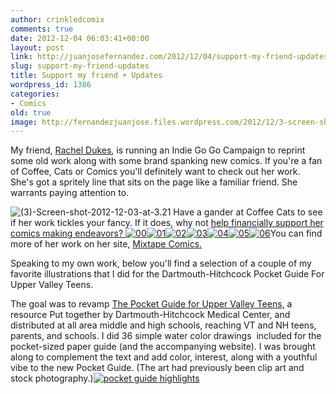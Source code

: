 ```yaml
---
author: crinkledcomix
comments: true
date: 2012-12-04 06:03:41+00:00
layout: post
link: http://juanjosefernandez.com/2012/12/04/support-my-friend-updates/
slug: support-my-friend-updates
title: Support my friend + Updates
wordpress_id: 1386
categories:
- Comics
old: true
image: http://fernandezjuanjose.files.wordpress.com/2012/12/3-screen-shot-2012-12-03-at-3-21.gif
---
```


My friend, [Rachel Dukes](http://www.mixtapecomics.com/?page_id=6), is running an Indie Go Go Campaign to reprint some old work along with some brand spanking new comics. If you're a fan of Coffee, Cats or Comics you'll definitely want to check out her work. She's got a spritely line that sits on the page like a familiar friend. She warrants paying attention to.
<!--more-->

![(3)-Screen-shot-2012-12-03-at-3.21](http://fernandezjuanjose.files.wordpress.com/2012/12/3-screen-shot-2012-12-03-at-3-21.gif)
Have a gander at Coffee Cats to see if her work tickles your fancy. If it does, why not [help financially support her comics making endeavors?](http://www.indiegogo.com/coffeecats/x/1849935)[
](http://fernandezjuanjose.files.wordpress.com/2012/12/06.png)[![00](http://fernandezjuanjose.files.wordpress.com/2012/12/00.png)](http://fernandezjuanjose.files.wordpress.com/2012/12/00.png)[![01](http://fernandezjuanjose.files.wordpress.com/2012/12/01.png)](http://fernandezjuanjose.files.wordpress.com/2012/12/01.png)[![02](http://fernandezjuanjose.files.wordpress.com/2012/12/02.png)](http://fernandezjuanjose.files.wordpress.com/2012/12/02.png)[![03](http://fernandezjuanjose.files.wordpress.com/2012/12/03.png)](http://fernandezjuanjose.files.wordpress.com/2012/12/03.png)[![04](http://fernandezjuanjose.files.wordpress.com/2012/12/04.png)](http://fernandezjuanjose.files.wordpress.com/2012/12/04.png)[![05](http://fernandezjuanjose.files.wordpress.com/2012/12/05.png)](http://fernandezjuanjose.files.wordpress.com/2012/12/05.png)[![06](http://fernandezjuanjose.files.wordpress.com/2012/12/06.png)](http://fernandezjuanjose.files.wordpress.com/2012/12/06.png)You can find more of her work on her site, [Mixtape Comics.](http://www.mixtapecomics.com/)

Speaking to my own work, below you'll find a selection of a couple of my favorite illustrations that I did for the Dartmouth-Hitchcock Pocket Guide For Upper Valley Teens.

The goal was to revamp [The Pocket Guide for Upper Valley Teens,](http://patients.dartmouth-hitchcock.org/teen_guide.html) a resource Put together by Dartmouth-Hitchcock Medical Center, and distributed at all area middle and high schools, reaching VT and NH teens, parents, and schools. I did 36 simple water color drawings  included for the pocket-sized paper guide (and the accompanying website). I was brought along to complement the text and add color, interest, along with a youthful vibe to the new Pocket Guide. (The art had previously been clip art and stock photography.)[![pocket guide highlights](http://fernandezjuanjose.files.wordpress.com/2012/12/pocket-guide-highlights.png)](http://fernandezjuanjose.files.wordpress.com/2012/12/pocket-guide-highlights.png)
